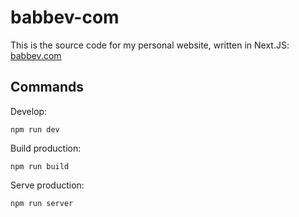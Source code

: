 # babbev-com

This is the source code for my personal website, written in Next.JS: [babbev.com](https://babbev.com)

## Commands

Develop:
```
npm run dev
```

Build production:
```
npm run build
```

Serve production:
```
npm run server
```

